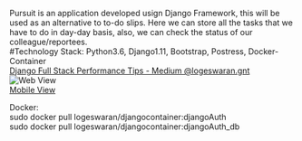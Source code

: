 Pursuit is an application developed usign Django Framework, this will be used as an alternative to to-do slips.
Here we can store all the tasks that we have to do in day-day basis, also, we can check the status of our colleague/reportees.<br>
#Technology Stack: Python3.6, Django1.11, Bootstrap, Postress, Docker-Container<br>
<a href="https://medium.com/@logeswaran.gnt/performance-boosters-in-full-stack-development-django-a312e12aa57f">Django Full Stack Performance Tips - Medium @logeswaran.gnt</a> <br>
![Web View](https://github.com/Logeswaran-gnt/Pursuit/blob/master/Others/pursuit_webView.png)<br>
[Mobile View](https://github.com/Logeswaran-gnt/Pursuit/blob/master/Others/pursuit_mobileView.png)

Docker:<br>
sudo docker pull logeswaran/djangocontainer:djangoAuth<br>
sudo docker pull logeswaran/djangocontainer:djangoAuth_db

